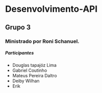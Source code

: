 # Desenvolvimento-API
## Grupo 3
### Ministrado por Roni Schanuel.

##### Participantes

* Douglas tapajóz Lima
* Gabriel Coutinho 
* Mateus Pereira Daltro
* Deiby Wilhan
* Erik
